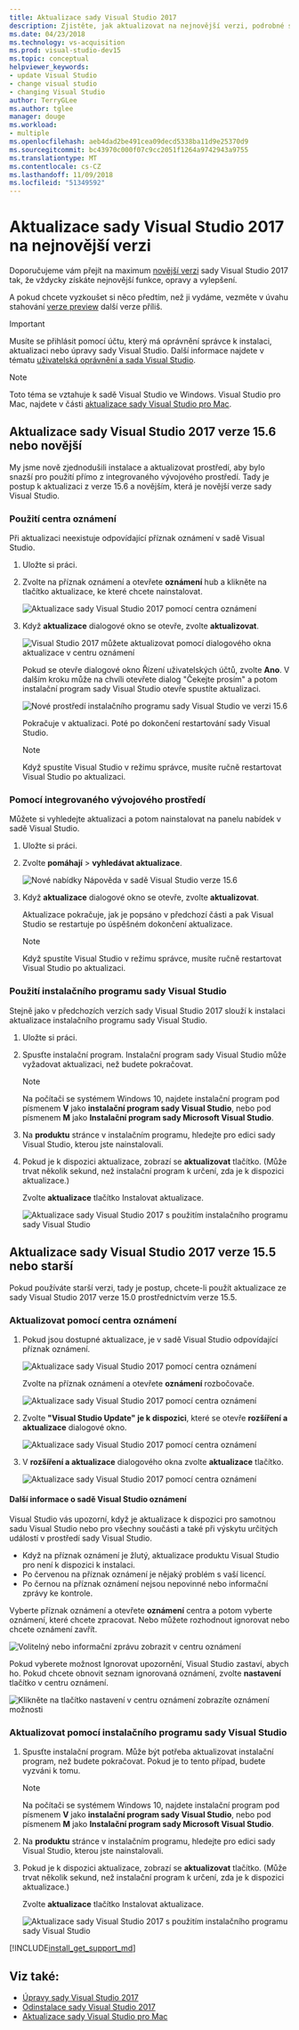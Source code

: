 ```yaml
---
title: Aktualizace sady Visual Studio 2017
description: Zjistěte, jak aktualizovat na nejnovější verzi, podrobné sady Visual Studio.
ms.date: 04/23/2018
ms.technology: vs-acquisition
ms.prod: visual-studio-dev15
ms.topic: conceptual
helpviewer_keywords:
- update Visual Studio
- change visual studio
- changing Visual Studio
author: TerryGLee
ms.author: tglee
manager: douge
ms.workload:
- multiple
ms.openlocfilehash: aeb4dad2be491cea09decd5338ba11d9e25370d9
ms.sourcegitcommit: bc43970c000f07c9cc2051f1264a9742943a9755
ms.translationtype: MT
ms.contentlocale: cs-CZ
ms.lasthandoff: 11/09/2018
ms.locfileid: "51349592"
---
```

# <a name="update-visual-studio-2017-to-the-most-recent-release"></a>Aktualizace sady Visual Studio 2017 na nejnovější verzi

Doporučujeme vám přejít na maximum [novější verzi](/visualstudio/releasenotes/vs2017-relnotes) sady Visual Studio 2017 tak, že vždycky získáte nejnovější funkce, opravy a vylepšení.

A pokud chcete vyzkoušet si něco předtím, než ji vydáme, vezměte v úvahu stahování [verze preview](/visualstudio/releasenotes/vs2017-preview-relnotes) další verze příliš.

> [!IMPORTANT]
> Musíte se přihlásit pomocí účtu, který má oprávnění správce k instalaci, aktualizaci nebo úpravy sady Visual Studio. Další informace najdete v tématu [uživatelská oprávnění a sada Visual Studio](../ide/user-permissions-and-visual-studio.md).

> [!NOTE]
> Toto téma se vztahuje k sadě Visual Studio ve Windows. Visual Studio pro Mac, najdete v části [aktualizace sady Visual Studio pro Mac](/visualstudio/mac/update).

## <a name="update-visual-studio-2017-version-156-or-later"></a>Aktualizace sady Visual Studio 2017 verze 15.6 nebo novější

My jsme nově zjednodušili instalace a aktualizovat prostředí, aby bylo snazší pro použití přímo z integrovaného vývojového prostředí. Tady je postup k aktualizaci z verze 15.6 a novějším, která je novější verze sady Visual Studio.

### <a name="use-the-notifications-hub"></a>Použití centra oznámení

Při aktualizaci neexistuje odpovídající příznak oznámení v sadě Visual Studio.

1. Uložte si práci.

2. Zvolte na příznak oznámení a otevřete **oznámení** hub a klikněte na tlačítko aktualizace, ke které chcete nainstalovat.

   ![Aktualizace sady Visual Studio 2017 pomocí centra oznámení](media/vs-install-notifications-hub-15dot6.png "centru oznámení sadě Visual Studio 2017")

3. Když **aktualizace** dialogové okno se otevře, zvolte **aktualizovat**.

    ![Visual Studio 2017 můžete aktualizovat pomocí dialogového okna aktualizace v centru oznámení](media/vs-update-now-from-notifications-hub.png "dialogové okno aktualizace v centru oznámení v sadě Visual Studio")

     Pokud se otevře dialogové okno Řízení uživatelských účtů, zvolte **Ano**. V dalším kroku může na chvíli otevřete dialog "Čekejte prosím" a potom instalační program sady Visual Studio otevře spustíte aktualizaci.

     ![Nové prostředí instalačního programu sady Visual Studio ve verzi 15.6](media/visual-studio-15dot6-installer.png "nové prostředí instalačního programu sady Visual Studio ve verzi 15.6")

     Pokračuje v aktualizaci. Poté po dokončení restartování sady Visual Studio.

     > [!NOTE]
     > Když spustíte Visual Studio v režimu správce, musíte ručně restartovat Visual Studio po aktualizaci.

### <a name="use-the-ide"></a>Pomocí integrovaného vývojového prostředí

Můžete si vyhledejte aktualizaci a potom nainstalovat na panelu nabídek v sadě Visual Studio.

1. Uložte si práci.

2. Zvolte **pomáhají** > **vyhledávat aktualizace**.

     ![Nové nabídky Nápověda v sadě Visual Studio verze 15.6](media/vs-help-menu-check-for-updates.png "nové nabídky Nápověda v sadě Visual Studio verze 15.6")

3. Když **aktualizace** dialogové okno se otevře, zvolte **aktualizovat**.

   Aktualizace pokračuje, jak je popsáno v předchozí části a pak Visual Studio se restartuje po úspěšném dokončení aktualizace.

   > [!NOTE]
   > Když spustíte Visual Studio v režimu správce, musíte ručně restartovat Visual Studio po aktualizaci.

### <a name="use-the-visual-studio-installer"></a>Použití instalačního programu sady Visual Studio

Stejně jako v předchozích verzích sady Visual Studio 2017 slouží k instalaci aktualizace instalačního programu sady Visual Studio.

1. Uložte si práci.

2. Spusťte instalační program. Instalační program sady Visual Studio může vyžadovat aktualizaci, než budete pokračovat.

   > [!NOTE]
   > Na počítači se systémem Windows 10, najdete instalační program pod písmenem **V** jako **instalační program sady Visual Studio**, nebo pod písmenem **M** jako  **Instalační program sady Microsoft Visual Studio**.

3. Na **produktu** stránce v instalačním programu, hledejte pro edici sady Visual Studio, kterou jste nainstalovali.

4. Pokud je k dispozici aktualizace, zobrazí se **aktualizovat** tlačítko. (Může trvat několik sekund, než instalační program k určení, zda je k dispozici aktualizace.)

   Zvolte **aktualizace** tlačítko Instalovat aktualizace.

     ![Aktualizace sady Visual Studio 2017 s použitím instalačního programu sady Visual Studio](media/update-visual-studio.png "aktualizace sady Visual Studio 2017 s použitím instalačního programu sady Visual Studio")

## <a name="update-visual-studio-2017-version-155-or-earlier"></a>Aktualizace sady Visual Studio 2017 verze 15.5 nebo starší

Pokud používáte starší verzi, tady je postup, chcete-li použít aktualizace ze sady Visual Studio 2017 verze 15.0 prostřednictvím verze 15.5.

### <a name="update-by-using-the-notifications-hub"></a>Aktualizovat pomocí centra oznámení

1. Pokud jsou dostupné aktualizace, je v sadě Visual Studio odpovídající příznak oznámení.

   ![Aktualizace sady Visual Studio 2017 pomocí centra oznámení](media/notification-flag.png "aktualizace příznaku oznámení v sadě Visual Studio")

   Zvolte na příznak oznámení a otevřete **oznámení** rozbočovače.

   ![Aktualizace sady Visual Studio 2017 pomocí centra oznámení](media/notifications-hub.png "centru oznámení v sadě Visual Studio")

2. Zvolte **"Visual Studio Update" je k dispozici**, které se otevře **rozšíření a aktualizace** dialogové okno.

   ![Aktualizace sady Visual Studio 2017 pomocí centra oznámení](media/notifications-hub-select.png "centru oznámení v sadě Visual Studio")

3. V **rozšíření a aktualizace** dialogového okna zvolte **aktualizace** tlačítko.

   ![Aktualizace sady Visual Studio 2017 pomocí centra oznámení](media/notifications-extensions-and-updates.png "The rozšíření a aktualizace dialogového okna v sadě Visual Studio")

#### <a name="more-about-visual-studio-notifications"></a>Další informace o sadě Visual Studio oznámení

Visual Studio vás upozorní, když je aktualizace k dispozici pro samotnou sadu Visual Studio nebo pro všechny součásti a také při výskytu určitých událostí v prostředí sady Visual Studio.

* Když na příznak oznámení je žlutý, aktualizace produktu Visual Studio pro není k dispozici k instalaci.
* Po červenou na příznak oznámení je nějaký problém s vaší licencí.
* Po černou na příznak oznámení nejsou nepovinné nebo informační zprávy ke kontrole.

Vyberte příznak oznámení a otevřete **oznámení** centra a potom vyberte oznámení, které chcete zpracovat. Nebo můžete rozhodnout ignorovat nebo chcete oznámení zavřít.

 ![Volitelný nebo informační zprávu zobrazit v centru oznámení](media/notification-flag-optional.png "volitelný nebo informační zpráva příznaku oznámení v sadě Visual Studio")

Pokud vyberete možnost Ignorovat upozornění, Visual Studio zastaví, abych ho. Pokud chcete obnovit seznam ignorovaná oznámení, zvolte **nastavení** tlačítko v centru oznámení.

   ![Klikněte na tlačítko nastavení v centru oznámení zobrazíte oznámení možnosti](media/vs-notifications-hub-settings-button.png "klikněte na tlačítko nastavení v centru oznámení zobrazíte možnosti oznámení")

### <a name="update-by-using-the-visual-studio-installer"></a>Aktualizovat pomocí instalačního programu sady Visual Studio

1. Spusťte instalační program. Může být potřeba aktualizovat instalační program, než budete pokračovat. Pokud je to tento případ, budete vyzváni k tomu.

   > [!NOTE]
   > Na počítači se systémem Windows 10, najdete instalační program pod písmenem **V** jako **instalační program sady Visual Studio**, nebo pod písmenem **M** jako  **Instalační program sady Microsoft Visual Studio**.

2. Na **produktu** stránce v instalačním programu, hledejte pro edici sady Visual Studio, kterou jste nainstalovali.

3. Pokud je k dispozici aktualizace, zobrazí se **aktualizovat** tlačítko. (Může trvat několik sekund, než instalační program k určení, zda je k dispozici aktualizace.)

   Zvolte **aktualizace** tlačítko Instalovat aktualizace.

     ![Aktualizace sady Visual Studio 2017 s použitím instalačního programu sady Visual Studio](media/update-visual-studio.png "aktualizace sady Visual Studio 2017 s použitím instalačního programu sady Visual Studio")

[!INCLUDE[install_get_support_md](includes/install_get_support_md.md)]

## <a name="see-also"></a>Viz také:

* [Úpravy sady Visual Studio 2017](modify-visual-studio.md)
* [Odinstalace sady Visual Studio 2017](uninstall-visual-studio.md)
* [Aktualizace sady Visual Studio pro Mac](/visualstudio/mac/update)